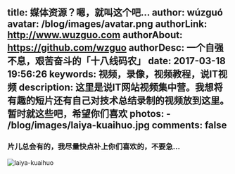 title: 媒体资源？嗯，就叫这个吧...
author: wúzguó
avatar: /blog/images/avatar.png
authorLink: http://www.wuzguo.com
authorAbout: https://github.com/wzguo
authorDesc: 一个自强不息，艰苦奋斗的「十八线码农」
date: 2017-03-18 19:56:26
keywords: 视频，录像，视频教程，说IT视频
description: 这里是说IT网站视频集中营。我想将有趣的短片还有自己对技术总结录制的视频放到这里。暂时就这些吧，希望你们喜欢
photos:
	- /blog/images/laiya-kuaihuo.jpg
comments: false
---

### 片儿总会有的，我尽量快点补上你们喜欢的，不要急...

![laiya-kuaihuo](/blog/images/laiya-kuaihuo.jpg)
